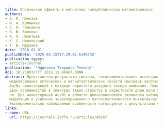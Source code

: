 ```yaml
---
title: Оптические эффекты в магнитных гиперболических метаматериалах
authors:
- А. Р. Помозов
- И. А. Колмычек
- Е. А. Ганьшина
- О. Ю. Волкова
- А. П. Леонтьев
- К. С. Напольский
- Т. В. Мурзина
date: '2018-01-01'
publishDate: '2025-03-15T17:29:02.614674Z'
publication_types:
- article-journal
publication: '*dqфизика Твердого Телаdq*'
doi: 10.21883/FTT.2018.11.46667.09NN
abstract: Представлены результаты синтеза, экспериментального исследования и численного
  моделирования оптических и магнитооптических свойств массивов золотых и двухслойных
  Au/Ni наностержней в матрице пористого анодного оксида алюминия. Показано наличие
  двух особенностей в спектрах таких структур в окрестности длин волн 520 и 700−800
  nm. Для наностержней Au/Ni в области длинноволнового резонанса наблюдается значительная
  модуляция и усиление знакопеременного магнитооптического интенсивностного эффекта.
  Экспериментально наблюдаемые особенности согласуются с результатами численного моделирования.
links:
- name: URL
  url: https://journals.ioffe.ru/articles/46667
---
```

